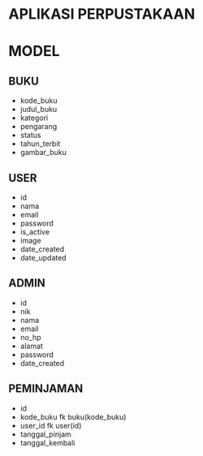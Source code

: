 # APLIKASI PERPUSTAKAAN
# MODEL
## BUKU
- kode_buku 
- judul_buku 
- kategori 
- pengarang 
- status
- tahun_terbit 
- gambar_buku 

## USER
- id
- nama
- email
- password
- is_active
- image
- date_created
- date_updated

## ADMIN
- id
- nik
- nama
- email
- no_hp
- alamat
- password
- date_created

## PEMINJAMAN
- id
- kode_buku fk buku(kode_buku)
- user_id fk user(id)
- tanggal_pinjam
- tanggal_kembali
